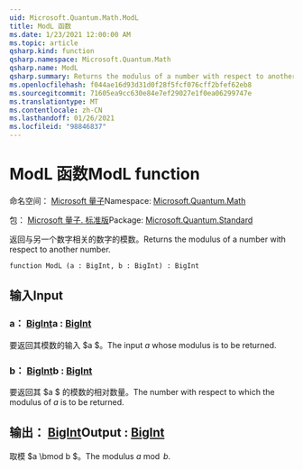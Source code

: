 ```yaml
---
uid: Microsoft.Quantum.Math.ModL
title: ModL 函数
ms.date: 1/23/2021 12:00:00 AM
ms.topic: article
qsharp.kind: function
qsharp.namespace: Microsoft.Quantum.Math
qsharp.name: ModL
qsharp.summary: Returns the modulus of a number with respect to another number.
ms.openlocfilehash: f044ae16d93d31d0f28f5fcf076cff2bfef62eb8
ms.sourcegitcommit: 71605ea9cc630e84e7ef29027e1f0ea06299747e
ms.translationtype: MT
ms.contentlocale: zh-CN
ms.lasthandoff: 01/26/2021
ms.locfileid: "98846837"
---
```

# <a name="modl-function"></a><span data-ttu-id="95b78-102">ModL 函数</span><span class="sxs-lookup"><span data-stu-id="95b78-102">ModL function</span></span>

<span data-ttu-id="95b78-103">命名空间： [Microsoft 量子](xref:Microsoft.Quantum.Math)</span><span class="sxs-lookup"><span data-stu-id="95b78-103">Namespace: [Microsoft.Quantum.Math](xref:Microsoft.Quantum.Math)</span></span>

<span data-ttu-id="95b78-104">包： [Microsoft 量子. 标准版](https://nuget.org/packages/Microsoft.Quantum.Standard)</span><span class="sxs-lookup"><span data-stu-id="95b78-104">Package: [Microsoft.Quantum.Standard](https://nuget.org/packages/Microsoft.Quantum.Standard)</span></span>


<span data-ttu-id="95b78-105">返回与另一个数字相关的数字的模数。</span><span class="sxs-lookup"><span data-stu-id="95b78-105">Returns the modulus of a number with respect to another number.</span></span>

```qsharp
function ModL (a : BigInt, b : BigInt) : BigInt
```


## <a name="input"></a><span data-ttu-id="95b78-106">输入</span><span class="sxs-lookup"><span data-stu-id="95b78-106">Input</span></span>

### <a name="a--bigint"></a><span data-ttu-id="95b78-107">a： [BigInt](xref:microsoft.quantum.lang-ref.bigint)</span><span class="sxs-lookup"><span data-stu-id="95b78-107">a : [BigInt](xref:microsoft.quantum.lang-ref.bigint)</span></span>

<span data-ttu-id="95b78-108">要返回其模数的输入 $a $。</span><span class="sxs-lookup"><span data-stu-id="95b78-108">The input $a$ whose modulus is to be returned.</span></span>


### <a name="b--bigint"></a><span data-ttu-id="95b78-109">b： [BigInt](xref:microsoft.quantum.lang-ref.bigint)</span><span class="sxs-lookup"><span data-stu-id="95b78-109">b : [BigInt](xref:microsoft.quantum.lang-ref.bigint)</span></span>

<span data-ttu-id="95b78-110">要返回其 $a $ 的模数的相对数量。</span><span class="sxs-lookup"><span data-stu-id="95b78-110">The number with respect to which the modulus of $a$ is to be returned.</span></span>



## <a name="output--bigint"></a><span data-ttu-id="95b78-111">输出： [BigInt](xref:microsoft.quantum.lang-ref.bigint)</span><span class="sxs-lookup"><span data-stu-id="95b78-111">Output : [BigInt](xref:microsoft.quantum.lang-ref.bigint)</span></span>

<span data-ttu-id="95b78-112">取模 $a \bmod b $。</span><span class="sxs-lookup"><span data-stu-id="95b78-112">The modulus $a \bmod b$.</span></span>